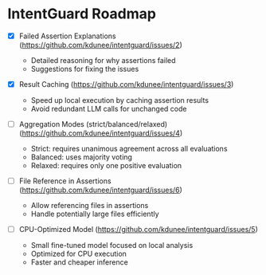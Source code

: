 # IntentGuard Roadmap

- [x] Failed Assertion Explanations (https://github.com/kdunee/intentguard/issues/2)
  - Detailed reasoning for why assertions failed
  - Suggestions for fixing the issues

- [x] Result Caching (https://github.com/kdunee/intentguard/issues/3)
  - Speed up local execution by caching assertion results
  - Avoid redundant LLM calls for unchanged code

- [ ] Aggregation Modes (strict/balanced/relaxed) (https://github.com/kdunee/intentguard/issues/4)
  - Strict: requires unanimous agreement across all evaluations
  - Balanced: uses majority voting
  - Relaxed: requires only one positive evaluation

- [ ] File Reference in Assertions (https://github.com/kdunee/intentguard/issues/6)
  - Allow referencing files in assertions
  - Handle potentially large files efficiently

- [ ] CPU-Optimized Model (https://github.com/kdunee/intentguard/issues/5)
  - Small fine-tuned model focused on local analysis
  - Optimized for CPU execution
  - Faster and cheaper inference
